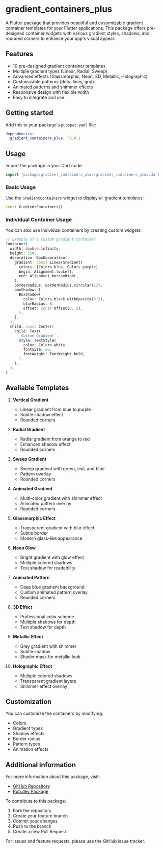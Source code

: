 <!--
This README describes the package. If you publish this package to pub.dev,
this README's contents appear on the landing page for your package.

For information about how to write a good package README, see the guide for
[writing package pages](https://dart.dev/tools/pub/writing-package-pages).

For general information about developing packages, see the Dart guide for
[creating packages](https://dart.dev/guides/libraries/create-packages)
and the Flutter guide for
[developing packages and plugins](https://flutter.dev/to/develop-packages).
-->

# gradient_containers_plus

A Flutter package that provides beautiful and customizable gradient container templates for your Flutter applications. This package offers pre-designed container widgets with various gradient styles, shadows, and rounded corners to enhance your app's visual appeal.

## Features

* 10 pre-designed gradient container templates
* Multiple gradient types (Linear, Radial, Sweep)
* Advanced effects (Glassmorphic, Neon, 3D, Metallic, Holographic)
* Customizable patterns (dots, lines, grid)
* Animated patterns and shimmer effects
* Responsive design with flexible width
* Easy to integrate and use

## Getting started

Add this to your package's `pubspec.yaml` file:

```yaml
dependencies:
  gradient_containers_plus: ^0.0.1
```

## Usage

Import the package in your Dart code:

```dart
import 'package:gradient_containers_plus/gradient_containers_plus.dart';
```

### Basic Usage

Use the `GradientContainers` widget to display all gradient templates:

```dart
const GradientContainers()
```

### Individual Container Usage

You can also use individual containers by creating custom widgets:

```dart
// Example of a custom gradient container
Container(
  width: double.infinity,
  height: 150,
  decoration: BoxDecoration(
    gradient: const LinearGradient(
      colors: [Colors.blue, Colors.purple],
      begin: Alignment.topLeft,
      end: Alignment.bottomRight,
    ),
    borderRadius: BorderRadius.circular(12),
    boxShadow: [
      BoxShadow(
        color: Colors.black.withOpacity(0.2),
        blurRadius: 8,
        offset: const Offset(0, 2),
      ),
    ],
  ),
  child: const Center(
    child: Text(
      'Custom Gradient',
      style: TextStyle(
        color: Colors.white,
        fontSize: 20,
        fontWeight: FontWeight.bold,
      ),
    ),
  ),
)
```

## Available Templates

1. **Vertical Gradient**
   - Linear gradient from blue to purple
   - Subtle shadow effect
   - Rounded corners

2. **Radial Gradient**
   - Radial gradient from orange to red
   - Enhanced shadow effect
   - Rounded corners

3. **Sweep Gradient**
   - Sweep gradient with green, teal, and blue
   - Pattern overlay
   - Rounded corners

4. **Animated Gradient**
   - Multi-color gradient with shimmer effect
   - Animated pattern overlay
   - Rounded corners

5. **Glassmorphic Effect**
   - Transparent gradient with blur effect
   - Subtle border
   - Modern glass-like appearance

6. **Neon Glow**
   - Bright gradient with glow effect
   - Multiple colored shadows
   - Text shadow for readability

7. **Animated Pattern**
   - Deep blue gradient background
   - Custom animated pattern overlay
   - Rounded corners

8. **3D Effect**
   - Professional color scheme
   - Multiple shadows for depth
   - Text shadow for depth

9. **Metallic Effect**
   - Grey gradient with shimmer
   - Subtle shadow
   - Shader mask for metallic look

10. **Holographic Effect**
    - Multiple colored shadows
    - Transparent gradient layers
    - Shimmer effect overlay

## Customization

You can customize the containers by modifying:
- Colors
- Gradient types
- Shadow effects
- Border radius
- Pattern types
- Animation effects

## Additional information

For more information about this package, visit:
* [GitHub Repository](https://github.com/jamalihassan0307/flutter_containers_first_extention)
* [Pub.dev Package](https://pub.dev/packages/gradient_containers_plus)

To contribute to this package:
1. Fork the repository
2. Create your feature branch
3. Commit your changes
4. Push to the branch
5. Create a new Pull Request

For issues and feature requests, please use the GitHub issue tracker.
